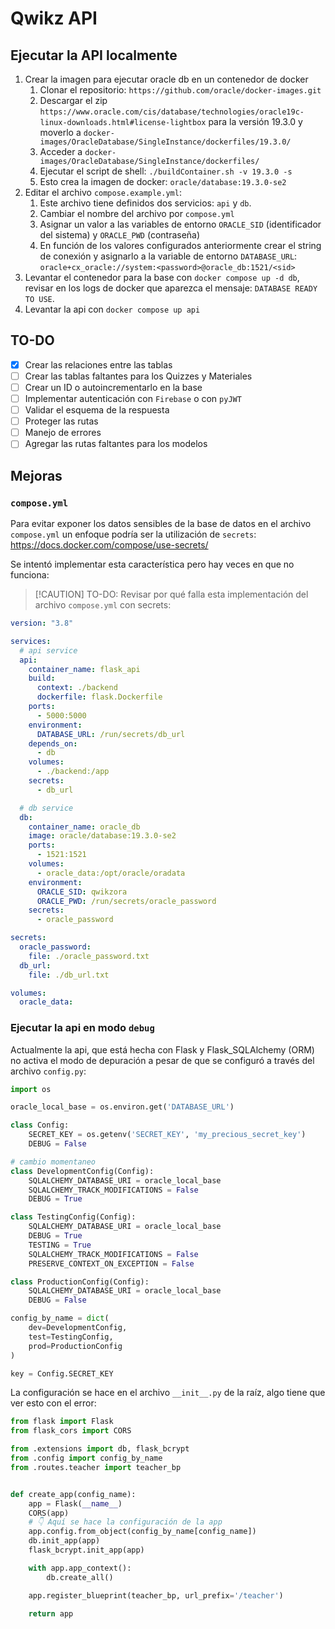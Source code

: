 # Qwikz API

## Ejecutar la API localmente

1. Crear la imagen para ejecutar oracle db en un contenedor de docker
   1. Clonar el repositorio: `https://github.com/oracle/docker-images.git`
   2. Descargar el zip `https://www.oracle.com/cis/database/technologies/oracle19c-linux-downloads.html#license-lightbox` para la versión 19.3.0 y moverlo a `docker-images/OracleDatabase/SingleInstance/dockerfiles/19.3.0/`
   3. Acceder a `docker-images/OracleDatabase/SingleInstance/dockerfiles/`
   4. Ejecutar el script de shell: `./buildContainer.sh -v 19.3.0 -s`
   5. Esto crea la imagen de docker: `oracle/database:19.3.0-se2`
2. Editar el archivo `compose.example.yml`:
   1. Este archivo tiene definidos dos servicios: `api` y `db`.
   2. Cambiar el nombre del archivo por `compose.yml`
   3. Asignar un valor a las variables de entorno `ORACLE_SID` (identificador del sistema) y `ORACLE_PWD` (contraseña)
   4. En función de los valores configurados anteriormente crear el string de conexión y asignarlo a la variable de entorno `DATABASE_URL`:
      `oracle+cx_oracle://system:<password>@oracle_db:1521/<sid>`
3. Levantar el contenedor para la base con `docker compose up -d db`, revisar en los logs de docker que aparezca el mensaje: `DATABASE READY TO USE`.
4. Levantar la api con `docker compose up api`

## TO-DO

- [x] Crear las relaciones entre las tablas
- [ ] Crear las tablas faltantes para los Quizzes y Materiales
- [ ] Crear un ID o autoincrementarlo en la base
- [ ] Implementar autenticación con `Firebase` o con `pyJWT`
- [ ] Validar el esquema de la respuesta
- [ ] Proteger las rutas
- [ ] Manejo de errores
- [ ] Agregar las rutas faltantes para los modelos

## Mejoras

### `compose.yml`

Para evitar exponer los datos sensibles de la base de datos en el archivo `compose.yml` un enfoque podría ser la utilización de `secrets`: <https://docs.docker.com/compose/use-secrets/>

Se intentó implementar esta característica pero hay veces en que no funciona:

> [!CAUTION] TO-DO:
> Revisar por qué falla esta implementación del archivo `compose.yml` con secrets:

```yml
version: "3.8"

services:
  # api service
  api:
    container_name: flask_api
    build:
      context: ./backend
      dockerfile: flask.Dockerfile
    ports:
      - 5000:5000
    environment:
      DATABASE_URL: /run/secrets/db_url
    depends_on:
      - db
    volumes:
      - ./backend:/app
    secrets:
      - db_url

  # db service
  db:
    container_name: oracle_db
    image: oracle/database:19.3.0-se2
    ports:
      - 1521:1521
    volumes:
      - oracle_data:/opt/oracle/oradata
    environment:
      ORACLE_SID: qwikzora
      ORACLE_PWD: /run/secrets/oracle_password
    secrets:
      - oracle_password

secrets:
  oracle_password:
    file: ./oracle_password.txt
  db_url:
    file: ./db_url.txt

volumes:
  oracle_data:
```

### Ejecutar la api en modo `debug`

Actualmente la api, que está hecha con Flask y Flask_SQLAlchemy (ORM) no activa el modo de depuración a pesar de que se configuró a través del archivo `config.py`:

```py
import os

oracle_local_base = os.environ.get('DATABASE_URL')

class Config:
    SECRET_KEY = os.getenv('SECRET_KEY', 'my_precious_secret_key')
    DEBUG = False

# cambio momentaneo
class DevelopmentConfig(Config):
    SQLALCHEMY_DATABASE_URI = oracle_local_base
    SQLALCHEMY_TRACK_MODIFICATIONS = False
    DEBUG = True

class TestingConfig(Config):
    SQLALCHEMY_DATABASE_URI = oracle_local_base
    DEBUG = True
    TESTING = True
    SQLALCHEMY_TRACK_MODIFICATIONS = False
    PRESERVE_CONTEXT_ON_EXCEPTION = False

class ProductionConfig(Config):
    SQLALCHEMY_DATABASE_URI = oracle_local_base
    DEBUG = False

config_by_name = dict(
    dev=DevelopmentConfig,
    test=TestingConfig,
    prod=ProductionConfig
)

key = Config.SECRET_KEY
```

La configuración se hace en el archivo `__init__.py` de la raíz, algo tiene que ver esto con el error:

```py
from flask import Flask
from flask_cors import CORS

from .extensions import db, flask_bcrypt
from .config import config_by_name
from .routes.teacher import teacher_bp


def create_app(config_name):
    app = Flask(__name__)
    CORS(app)
    # 👇 Aquí se hace la configuración de la app
    app.config.from_object(config_by_name[config_name])
    db.init_app(app)
    flask_bcrypt.init_app(app)

    with app.app_context():
        db.create_all()

    app.register_blueprint(teacher_bp, url_prefix='/teacher')

    return app
```
